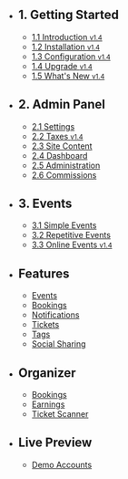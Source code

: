 - ## 1. Getting Started
    - [1.1 Introduction <small class="v">v1.4</small>](/{{route}}/{{version}}/introduction)
    - [1.2 Installation <small class="v">v1.4</small>](/{{route}}/{{version}}/installation)
    - [1.3 Configuration <small class="v">v1.4</small>](/{{route}}/{{version}}/configuration)
    - [1.4 Upgrade <small class="v">v1.4</small>](/{{route}}/{{version}}/upgrade)
    - [1.5 What's New <small class="v">v1.4</small>](/{{route}}/{{version}}/changelog/changes)

- ## 2. Admin Panel
    - [2.1 Settings](/{{route}}/{{version}}/admin/settings)
    - [2.2 Taxes <small class="v">v1.4</small>](/{{route}}/{{version}}/admin/taxes)
    - [2.3 Site Content](/{{route}}/{{version}}/admin/site-content)
    - [2.4 Dashboard](/{{route}}/{{version}}/admin/dashboard)
    - [2.5 Administration](/{{route}}/{{version}}/admin/administration)
    - [2.6 Commissions](/{{route}}/{{version}}/admin/commissions)

- ## 3. Events
    - [3.1 Simple Events](/{{route}}/{{version}}/events/simple-events)
    - [3.2 Repetitive Events](/{{route}}/{{version}}/events/repetitive-events)
    - [3.3 Online Events <small class="v">v1.4</small>](/{{route}}/{{version}}/events/online-events)


- ## Features
    - [Events](/{{route}}/{{version}}/features/events)
    - [Bookings](/{{route}}/{{version}}/features/bookings)
    - [Notifications](/{{route}}/{{version}}/features/notifications)
    - [Tickets](/{{route}}/{{version}}/features/tickets)
    - [Tags](/{{route}}/{{version}}/features/tags)
    - [Social Sharing](/{{route}}/{{version}}/features/social-sharing)

- ## Organizer
    - [Bookings](/{{route}}/{{version}}/features/organizer-bookings)
    - [Earnings](/{{route}}/{{version}}/features/organizer-earnings)
    - [Ticket Scanner](/{{route}}/{{version}}/features/ticket-scanner)
    
    
- ## Live Preview
    - [Demo Accounts](/{{route}}/{{version}}/demo-accounts)

